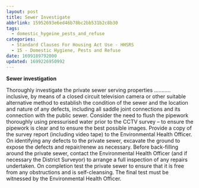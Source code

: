 ```yaml
---
layout: post
title: Sewer Investigate
abbrlink: 15952693e6ed46b78bc2bb531b2c8b30
tags:
  - domestic_hygeine_pests_and_refuse
categories:
  - Standard Clauses For Housing Act Use - HHSRS
  - 15 - Domestic Hygiene, Pests and Refuse
date: 1699189792000
updated: 1699226950992
---
```


**Sewer investigation**

Thoroughly investigate the private sewer serving properties ……….. inclusive, by means of a closed circuit television camera or other suitable alternative method to establish the condition of the sewer and the location and nature of any defects, including all saddle joint connections and its connection with the public sewer. Consider the need to flush the pipework thoroughly using pressurised water prior to the CCTV survey – to ensure the pipework is clear and to ensure the best possible images. Provide a copy of the survey report (including video tape) to the Environmental Health Officer. On identifying any defects to the private sewer, excavate the ground to expose the defects and repair/renew as necessary. Before back-filling around the private sewer, contact the Environmental Health Officer (and if necessary the District Surveyor) to arrange a full inspection of any repairs undertaken. On completion test the private sewer to ensure that it is free from any obstructions and is self-cleansing. The final test must be witnessed by the Environmental Health Officer.

